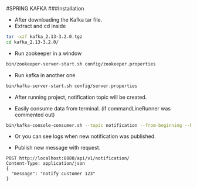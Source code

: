 #SPRING KAFKA
###Installation
* After downloading the Kafka tar file.
* Extract and cd inside
```bash
tar -xzf kafka_2.13-3.2.0.tgz
cd kafka_2.13-3.2.0/
```
* Run zookeeper in a window
```bash
bin/zookeeper-server-start.sh config/zookeeper.properties
```

* Run kafka in another one
```bash
bin/kafka-server-start.sh config/server.properties
```

* After running project, notification topic will be created.

* Easily consume data from terminal. (if commandLineRunner was commented out)
```bash
bin/kafka-console-consumer.sh --topic notification --from-beginning --bootstrap-server localhost:9092
```

* Or you can see logs when new notification was published.

* Publish new message with request.
```http request
POST http://localhost:8080/api/v1/notification/
Content-Type: application/json
{
  "message": "notify customer 123"
}
```